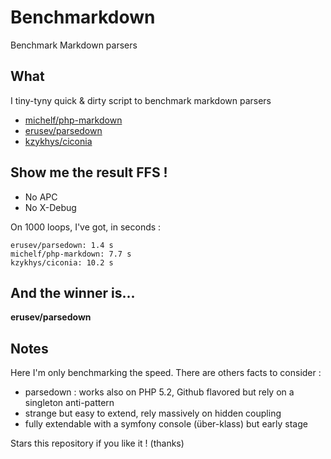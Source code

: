 # Benchmarkdown

Benchmark Markdown parsers

## What

I tiny-tyny quick & dirty script to benchmark markdown parsers

* [michelf/php-markdown](https://github.com/michelf/php-markdown)
* [erusev/parsedown](https://github.com/erusev/parsedown)
* [kzykhys/ciconia](https://github.com/kzykhys/Ciconia)

## Show me the result FFS !

* No APC 
* No X-Debug

On 1000 loops, I've got, in seconds :

```
erusev/parsedown: 1.4 s
michelf/php-markdown: 7.7 s
kzykhys/ciconia: 10.2 s
```

## And the winner is...

**erusev/parsedown**

## Notes

Here I'm only benchmarking the speed. There are others facts to consider :

* parsedown : works also on PHP 5.2, Github flavored but rely on a singleton anti-pattern
* strange but easy to extend, rely massively on hidden coupling
* fully extendable with a symfony console (über-klass) but early stage

Stars this repository if you like it ! (thanks)
